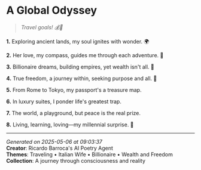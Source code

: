 # A Global Odyssey

> *Travel goals! 💰💫*

**1.** Exploring ancient lands, my soul ignites with wonder. 🌍


**2.** Her love, my compass, guides me through each adventure. 💝


**3.** Billionaire dreams, building empires, yet wealth isn't all. 💎


**4.** True freedom, a journey within, seeking purpose and all. 💼


**5.** From Rome to Tokyo, my passport's a treasure map.


**6.** In luxury suites, I ponder life's greatest trap.


**7.** The world, a playground, but peace is the real prize.


**8.** Living, learning, loving—my millennial surprise. 🥳



---

*Generated on 2025-05-06 at 09:03:37*  
**Creator**: Ricardo Barroca's AI Poetry Agent  
**Themes**: Traveling • Italian Wife • Billionaire • Wealth and Freedom  
**Collection**: A journey through consciousness and reality